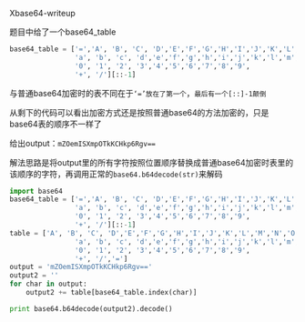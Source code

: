 Xbase64-writeup

题目中给了一个base64_table

```python
base64_table = ['=','A', 'B', 'C', 'D','E','F','G','H','I','J','K','L','M','N','O','P','Q','R','S','T','U','V','W','X','Y','Z',
                'a', 'b', 'c', 'd','e','f','g','h','i','j','k','l','m','n','o','p','q','r','s','t','u','v','w','x','y','z',
                '0', '1', '2', '3','4','5','6','7','8','9',
                '+', '/'][::-1]
```

与普通base64加密时的表不同在于`‘=’放在了第一个`，`最后有一个[::]-1颠倒`

从剩下的代码可以看出加密方式还是按照普通base64的方法加密的，只是base64表的顺序不一样了



给出output：`mZOemISXmpOTkKCHkp6Rgv==`

解法思路是将output里的所有字符按照位置顺序替换成普通base64加密时表里的该顺序的字符，再调用正常的`base64.b64decode(str)`来解码

```python
import base64
base64_table = ['=','A', 'B', 'C', 'D','E','F','G','H','I','J','K','L','M','N','O','P','Q','R','S','T','U','V','W','X','Y','Z',
                'a', 'b', 'c', 'd','e','f','g','h','i','j','k','l','m','n','o','p','q','r','s','t','u','v','w','x','y','z',
                '0', '1', '2', '3','4','5','6','7','8','9',
                '+', '/'][::-1]
table = ['A', 'B', 'C', 'D','E','F','G','H','I','J','K','L','M','N','O','P','Q','R','S','T','U','V','W','X','Y','Z',
                'a', 'b', 'c', 'd','e','f','g','h','i','j','k','l','m','n','o','p','q','r','s','t','u','v','w','x','y','z',
                '0', '1', '2', '3','4','5','6','7','8','9',
                '+', '/','=']
output = 'mZOemISXmpOTkKCHkp6Rgv=='
output2 = ''
for char in output:
	output2 += table[base64_table.index(char)]

print base64.b64decode(output2).decode()
```

